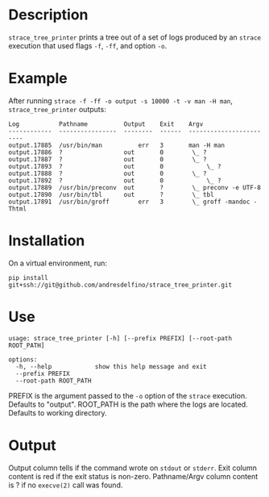 # Description

`strace_tree_printer` prints a tree out of a set of logs produced by an `strace` execution that used flags `-f`, `-ff`, and option `-o`.

# Example

After running `strace -f -ff -o output -s 10000 -t -v man -H man`, `strace_tree_printer` outputs:

```
Log           Pathname          Output    Exit    Argv
------------  ----------------  --------  ------  ------------------------
output.17885  /usr/bin/man          err   3       man -H man
output.17886  ?                 out       0        \_ ?
output.17887  ?                 out       0        \_ ?
output.17893  ?                 out       0            \_ ?
output.17888  ?                 out       0        \_ ?
output.17892  ?                 out       0            \_ ?
output.17889  /usr/bin/preconv  out       ?        \_ preconv -e UTF-8
output.17890  /usr/bin/tbl      out       ?        \_ tbl
output.17891  /usr/bin/groff        err   3        \_ groff -mandoc -Thtml
```

# Installation

On a virtual environment, run:

```
pip install git+ssh://git@github.com/andresdelfino/strace_tree_printer.git
```

# Use

```
usage: strace_tree_printer [-h] [--prefix PREFIX] [--root-path ROOT_PATH]

options:
  -h, --help            show this help message and exit
  --prefix PREFIX
  --root-path ROOT_PATH
```

PREFIX is the argument passed to the `-o` option of the `strace` execution. Defaults to "output".
ROOT_PATH is the path where the logs are located. Defaults to working directory.

# Output

Output column tells if the command wrote on `stdout` or `stderr`.
Exit column content is red if the exit status is non-zero.
Pathname/Argv column content is ? if no `execve(2)` call was found.
